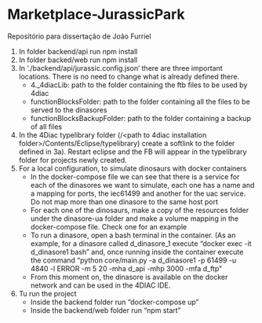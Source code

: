 # Marketplace-JurassicPark

Repositório para dissertação de João Furriel 

1. In folder backend/api run npm install
2. In folder backed/web run npm install
3. In ‘./backend/api/jurassic.config.json’ there are three important locations. There is no need to change what is already defined there.
    * 4._4diacLib: path to the folder containing the ftb files to be used by 4diac
    * functionBlocksFolder: path to the folder containing all the files to be served to the dinasores
    * functionBlocksBackupFolder: path to the folder containing a backup of all files
4. In the 4Diac typelibrary folder (/<path to 4diac installation folder>/Contents/Eclipse/typelibrary) create a softlink to the folder defined in 3a). Restart eclipse and the FB will appear in the typelibrary folder for projects newly created.
5. For a local configuration, to simulate dinosaurs with docker containers
    * In the docker-compose file we can see that there is a service for each of the dinasores we want to simulate, each one has a name and a mapping for ports, the iec61499 and another for the uac service. Do not map more than one dinasore to the same host port
    * For each one of the dinosaurs, make a copy of the resources folder under the dinasore-ua folder and make a volume mapping in the docker-compose file. Check one for an example
    * To run a dinasore, open a bash terminal in the container. (As an example, for a dinasore called d_dinasore_1 execute “docker exec -it d_dinasore1 bash” and, once running inside the container execute the command “python core/main.py -a d_dinasore1 -p 61499 -u 4840 -l ERROR -m 5 20 -mha d_api -mhp 3000 -mfa d_ftp”
    * From this moment on, the dinasore is available on the docker network and can be used in the 4DIAC IDE.
6. Tu run the project
    * Inside the backend folder run “docker-compose up”
    * Inside the backend/web folder run “npm start”
